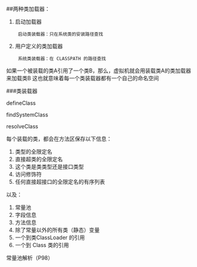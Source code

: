 ##两种类加载器：
1. 启动加载器

        启动类装载器：只在系统类的安装路径查找

2. 用户定义的类加载器

        系统类装载器：在 CLASSPATH 的路径查找

如果一个被装载的类A引用了一个类B，那么，虚拟机就会用装载类A的类加载器来加载类B
这也就意味着每一个类装载器都有一个自己的命名空间


###类装载器

defineClass

findSystemClass

resolveClass

每个装载的类，都会在方法区保存以下信息：

1. 类型的全限定名
2. 直接超类的全限定名
3. 这个类是类类型还是接口类型
4. 访问修饰符
5. 任何直接超接口的全限定名的有序列表

以及：

1. 常量池
1. 字段信息
1. 方法信息
1. 除了常量以外的所有类（静态）变量
1. 一个到类ClassLoader 的引用
1. 一个到 Class 类的引用

常量池解析（P98）




